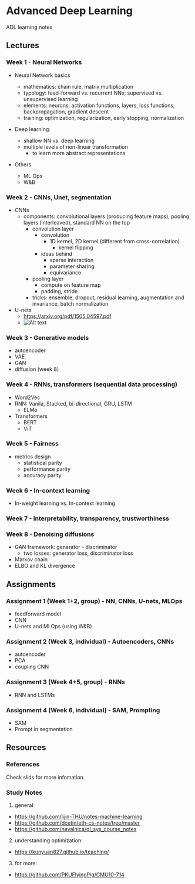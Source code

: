 

# Advanced Deep Learning

ADL learning notes

## Lectures

### Week 1 - Neural Networks

- Neural Network basics
  - mathematics: chain rule, matrix multiplication
  - typology: feed-forward vs. recurrent NNs; supervised vs. unsupervised learning
  - elements: neurons, activation functions, layers, loss functions, backpropagation, gradient descent
  - training: optimization, regularization, early stopping, normalization

- Deep learning:
  - shallow NN vs. deep learning 
  - multiple levels of non-linear transformation
    - to learn more abstract representations

- Others
  - ML Ops
  - W&B
      

### Week 2 - CNNs, Unet, segmentation
- CNNs
    - components: convolutional layers (producing feature maps), pooling layers (interleaved), standard NN on the top
      - convolution layer
        - convolution
          - 1D kernel, 2D kernel (different from cross-correlation)
            - kernel flipping
        - ideas behind
          - sparse interaction
          - parameter sharing
          - equivariance
      - pooling layer
        - compute on feature map 
        - padding, stride
      - tricks: ensemble, dropout, residual learning, augmentation and invariance, batch normalization
- U-nets 
  - https://arxiv.org/pdf/1505.04597.pdf
  - ![Alt text](image.png)

### Week 3 - Generative models
- autoencoder
- VAE
- GAN
- diffusion (week 8)

### Week 4 - RNNs, transformers (sequential data processing)
- Word2Vec
- RNN: Vanila, Stacked, bi-directional, GRU, LSTM
  - ELMo
- Transformers
  - BERT
  - ViT


### Week 5 - Fairness
- metrics design
  - statistical parity
  - performance parity
  - accuracy parity


### Week 6 - In-context learning
- In-weight learning vs. In-context learning

### Week 7 - Interpretability, transparency, trustworthiness


### Week 8 - Denoising diffusions
- GAN framework: generator - discriminator
  - two losses: generator loss, discriminator loss
- Markov chain
- ELBO and KL divergence

## Assignments 

### Assignment 1 (Week 1+2, group) - NN, CNNs, U-nets, MLOps

- feedforward model
- CNN
- U-nets and MLOps (using W&B)

### Assignment 2 (Week 3, individual) - Autoencoders, CNNs

- autoencoder
- PCA
- coupling CNN

### Assignment 3 (Week 4+5, group) - RNNs

- RNN and LSTMs

### Assignment 4 (Week 6, individual) - SAM, Prompting

- SAM
- Prompt in segmentation

## Resources

### References
Check slids for more infomation.

### Study Notes

1. general:
  -  https://github.com/lijin-THU/notes-machine-learning
  -  https://github.com/dcetin/eth-cs-notes/tree/master 
  - https://github.com/navalnica/dl_sys_course_notes 
2. understanding optimization:
  - https://kunyuan827.github.io/teaching/
3. for more: 
  - https://github.com/PKUFlyingPig/CMU10-714

